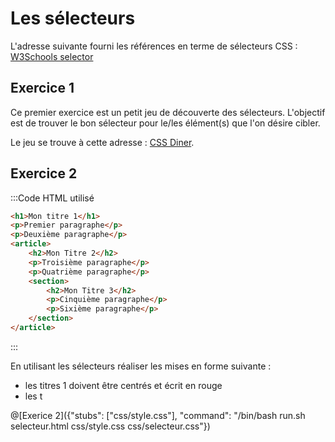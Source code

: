 # Les sélecteurs

L'adresse suivante fourni les références en terme de sélecteurs CSS : [W3Schools selector](https://www.w3schools.com/cssref/css_selectors.asp)

## Exercice 1

Ce premier exercice est un petit jeu de découverte des sélecteurs. L'objectif est de trouver le bon sélecteur pour le/les élément(s) que l'on désire cibler.

Le jeu se trouve à cette adresse : [CSS Diner](https://flukeout.github.io/).

## Exercice 2

:::Code HTML utilisé
```html
<h1>Mon titre 1</h1>
<p>Premier paragraphe</p>
<p>Deuxième paragraphe</p>	
<article>
	<h2>Mon Titre 2</h2>
	<p>Troisième paragraphe</p>
	<p>Quatrième paragraphe</p>
	<section>
		<h2>Mon Titre 3</h2>
		<p>Cinquième paragraphe</p>
		<p>Sixième paragraphe</p>		
	</section>
</article>
```
:::

En utilisant les sélecteurs réaliser les mises en forme suivante :
- les titres 1 doivent être centrés et écrit en rouge
- les t

@[Exerice 2]({"stubs": ["css/style.css"], "command": "/bin/bash run.sh selecteur.html css/style.css css/selecteur.css"})
